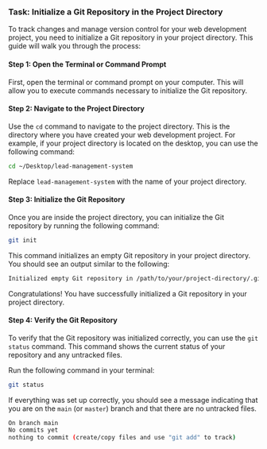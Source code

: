 
### Task: Initialize a Git Repository in the Project Directory

To track changes and manage version control for your web development project, you need to initialize a Git repository in your project directory. This guide will walk you through the process:

#### Step 1: Open the Terminal or Command Prompt

First, open the terminal or command prompt on your computer. This will allow you to execute commands necessary to initialize the Git repository.

#### Step 2: Navigate to the Project Directory

Use the `cd` command to navigate to the project directory. This is the directory where you have created your web development project. For example, if your project directory is located on the desktop, you can use the following command:

```bash
cd ~/Desktop/lead-management-system
```

Replace `lead-management-system` with the name of your project directory.

#### Step 3: Initialize the Git Repository

Once you are inside the project directory, you can initialize the Git repository by running the following command:

```bash
git init
```

This command initializes an empty Git repository in your project directory. You should see an output similar to the following:

```bash
Initialized empty Git repository in /path/to/your/project-directory/.git/
```

Congratulations! You have successfully initialized a Git repository in your project directory.

#### Step 4: Verify the Git Repository

To verify that the Git repository was initialized correctly, you can use the `git status` command. This command shows the current status of your repository and any untracked files.

Run the following command in your terminal:

```bash
git status
```

If everything was set up correctly, you should see a message indicating that you are on the `main` (or `master`) branch and that there are no untracked files.

```bash
On branch main
No commits yet
nothing to commit (create/copy files and use "git add" to track)
```


